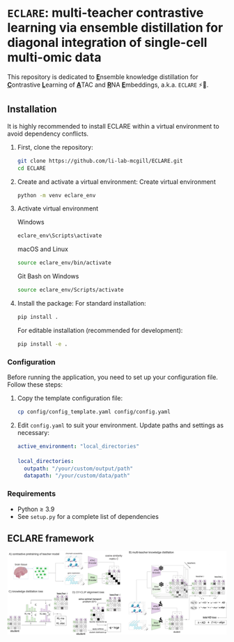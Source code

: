 # `ECLARE`: multi-teacher contrastive learning via ensemble distillation for diagonal integration of single-cell multi-omic data

This repository is dedicated to <ins>**E**</ins>nsemble knowledge distillation for <ins>**C**</ins>ontrastive <ins>**L**</ins>earning of <ins>**A**</ins>TAC and <ins>**R**</ins>NA <ins>**E**</ins>mbeddings, a.k.a. `ECLARE` :zap::cake:.

## Installation

It is highly recommended to install ECLARE within a virtual environment to avoid dependency conflicts.

1. First, clone the repository:

    ```bash
    git clone https://github.com/li-lab-mcgill/ECLARE.git
    cd ECLARE
    ```

2. Create and activate a virtual environment:
    Create virtual environment
    ```bash
    python -m venv eclare_env
    ```

3. Activate virtual environment
    
    Windows
    ```bash
    eclare_env\Scripts\activate
    ```
    
    macOS and Linux
    ```bash 
    source eclare_env/bin/activate
    ```

    Git Bash on Windows
    ```bash
    source eclare_env/Scripts/activate
    ```


4. Install the package:
    For standard installation:
    ```bash
    pip install .
    ```

    For editable installation (recommended for development):
    ```bash
    pip install -e .
    ```

### Configuration

Before running the application, you need to set up your configuration file. Follow these steps:

1. Copy the template configuration file:

    ```bash
    cp config/config_template.yaml config/config.yaml
    ```

2. Edit `config.yaml` to suit your environment. Update paths and settings as necessary:

    ```yaml
    active_environment: "local_directories"

    local_directories:
      outpath: "/your/custom/output/path"
      datapath: "/your/custom/data/path"
    ```

### Requirements
- Python ≥ 3.9
- See `setup.py` for a complete list of dependencies

## ECLARE framework
![ECLARE Framework](fig1_landscape_no_alpha.png)
